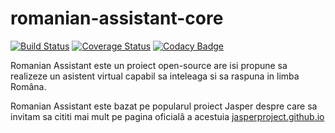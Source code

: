 romanian-assistant-core
=============
[![Build Status](https://travis-ci.org/romanian-assistant/romanian-assistant-core.svg?branch=master)](https://travis-ci.org/romanian-assistant/romanian-assistant-core) [![Coverage Status](https://img.shields.io/coveralls/jasperproject/jasper-client.svg)](https://coveralls.io/r/jasperproject/jasper-client) [![Codacy Badge](https://www.codacy.com/project/badge/3a50e1bc2261419894d76b7e2c1ac694)](https://www.codacy.com/app/jasperproject/jasper-client)

Romanian Assistant este un proiect open-source are isi propune sa realizeze un asistent virtual capabil sa inteleaga si sa raspuna in limba Româna.

Romanian Assistant este bazat pe popularul proiect Jasper despre care sa invitam sa cititi mai mult pe pagina oficialâ a acestuia [jasperproject.github.io](http://jasperproject.github.io/)